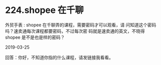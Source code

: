 # 224.shopee 在千聊

外贸手表 : shopee 在千聊弄的课程，需要密码才可以观看，请 问知道这个密码吗？速卖通每次课程都要密码，不过每次密 码就是速卖通的英文，不晓得 shopee 是不是也是样的密码？

2019-03-25

回答：你好，不知道你指的什么课程，请发链接我看看。